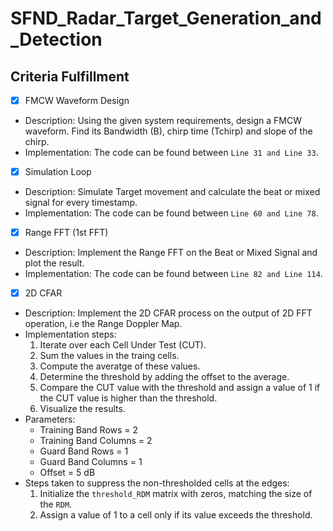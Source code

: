 # SFND_Radar_Target_Generation_and_Detection
## Criteria Fulfillment
 - [x] FMCW Waveform Design
  * Description: Using the given system requirements, design a FMCW waveform. Find its Bandwidth (B), chirp time (Tchirp) and slope of the chirp.
  * Implementation: The code can be found between `Line 31 and Line 33`.
 - [x] Simulation Loop
  * Description: Simulate Target movement and calculate the beat or mixed signal for every timestamp.
  * Implementation: The code can be found between `Line 60 and Line 78`.
 - [x] Range FFT (1st FFT)
  * Description: Implement the Range FFT on the Beat or Mixed Signal and plot the result.
  * Implementation: The code can be found between `Line 82 and Line 114`.
 - [x] 2D CFAR
  * Description: Implement the 2D CFAR process on the output of 2D FFT operation, i.e the Range Doppler Map.
  * Implementation steps:
    1. Iterate over each Cell Under Test (CUT).
    2. Sum the values in the traing cells.
    3. Compute the averatge of these values.
    4. Determine the threshold by adding the offset to the average.
    5. Compare the CUT value with the threshold and assign a value of 1 if the CUT value is higher than the threshold.
    6. Visualize the results.
  * Parameters:
    * Training Band Rows = 2
    * Training Band Columns = 2
    * Guard Band Rows = 1
    * Guard Band Columns = 1
    * Offset = 5 dB
  * Steps taken to suppress the non-thresholded cells at the edges:
    1. Initialize the `threshold_RDM` matrix with zeros, matching the size of the `RDM`.
    2. Assign a value of 1 to a cell only if its value exceeds the threshold.
